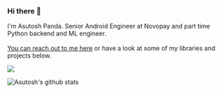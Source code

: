 ### Hi there 👋

I'm Asutosh Panda. Senior Android Engineer at Novopay and part time Python backend and ML engineer. <br/> <br/>
<a href = "https://www.linkedin.com/in/asutosh-panda/">You can reach out to me here</a> or have a look at some of my libraries and projects below.

![](https://komarev.com/ghpvc/?username=Asutosh11)

![Asutosh's github stats](https://github-readme-stats.vercel.app/api?username=Asutosh11&hide=contribs,prs&count_private=true&show_icons=true&theme=vue-dark)

